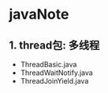 # javaNote
## 1. thread包: 多线程
  * ThreadBasic.java
  * ThreadWaitNotify.java
  * ThreadJoinYield.java
